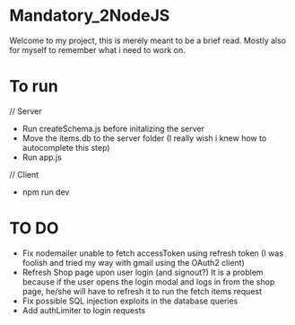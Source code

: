 # Mandatory_2NodeJS
Welcome to my project, this is merely meant to be a brief read. Mostly also for myself to remember what i need to work on.

# To run
// Server
- Run createSchema.js before initalizing the server
- Move the items.db to the server folder (I really wish i knew how to autocomplete this step)
- Run app.js

// Client
- npm run dev

# TO DO
- Fix nodemailer unable to fetch accessToken using refresh token (I was foolish and tried my way with gmail using the OAuth2 client)
- Refresh Shop page upon user login (and signout?) It is a problem because if the user opens the login modal and logs in from the shop page, he/she will have to refresh it to run the fetch items request
- Fix possible SQL injection exploits in the database queries
- Add authLimiter to login requests


